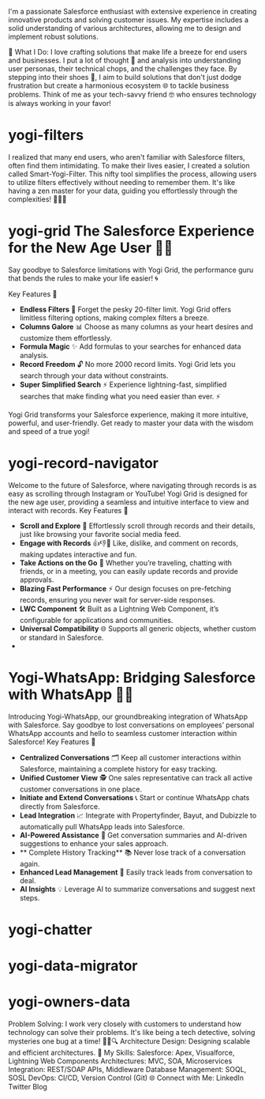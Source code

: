I'm a passionate Salesforce enthusiast with extensive experience in creating innovative products and solving customer issues. My expertise includes a solid understanding of various architectures, allowing me to design and implement robust solutions.

🚀 What I Do:
I love crafting solutions that make life a breeze for end users and businesses. I put a lot of thought 🧠 and analysis into understanding user personas, their technical chops, and the challenges they face. By stepping into their shoes 👟, I aim to build solutions that don't just dodge frustration but create a harmonious ecosystem 🌐 to tackle business problems. Think of me as your tech-savvy friend 🤓 who ensures technology is always working in your favor!

# yogi-filters
I realized that many end users, who aren't familiar with Salesforce filters, often find them intimidating. To make their lives easier, I created a solution called Smart-Yogi-Filter. This nifty tool simplifies the process, allowing users to utilize filters effectively without needing to remember them. It's like having a zen master for your data, guiding you effortlessly through the complexities! 🧘‍♂️✨

# yogi-grid The Salesforce Experience for the New Age User 📱✨
Say goodbye to Salesforce limitations with Yogi Grid, the performance guru that bends the rules to make your life easier! 🌀

Key Features 🌟

- **Endless Filters** 🚫  Forget the pesky 20-filter limit. Yogi Grid offers limitless filtering options, making complex filters a breeze.
- **Columns Galore** 📊   Choose as many columns as your heart desires and customize them effortlessly.
- **Formula Magic** ✨ Add formulas to your searches for enhanced data analysis.
- **Record Freedom** 🔓    No more 2000 record limits. Yogi Grid lets you search through your data without constraints.
- **Super Simplified Search** ⚡ Experience lightning-fast, simplified searches that make finding what you need easier than ever. ⚡

Yogi Grid transforms your Salesforce experience, making it more intuitive, powerful, and user-friendly. Get ready to master your data with the wisdom and speed of a true yogi!

# yogi-record-navigator
Welcome to the future of Salesforce, where navigating through records is as easy as scrolling through Instagram or YouTube! Yogi Grid is designed for the new age user, providing a seamless and intuitive interface to view and interact with records.
Key Features 🌟
- **Scroll and Explore** 📜 Effortlessly scroll through records and their details, just like browsing your favorite social media feed.
- **Engage with Records** 👍👎💬 Like, dislike, and comment on records, making updates interactive and fun.
- **Take Actions on the Go** 🚀 Whether you’re traveling, chatting with friends, or in a meeting, you can easily update records and provide approvals.
- **Blazing Fast Performance** ⚡ Our design focuses on pre-fetching records, ensuring you never wait for server-side responses.
- **LWC Component** 🛠️ Built as a Lightning Web Component, it’s configurable for applications and communities.
- **Universal Compatibility** 🌐 Supports all generic objects, whether custom or standard in Salesforce.
- 
# Yogi-WhatsApp: Bridging Salesforce with WhatsApp 📱🔗
Introducing Yogi-WhatsApp, our groundbreaking integration of WhatsApp with Salesforce. Say goodbye to lost conversations on employees’ personal WhatsApp accounts and hello to seamless customer interaction within Salesforce!
Key Features 🌟
- **Centralized Conversations**  🗂️ Keep all customer interactions within Salesforce, maintaining a complete history for easy tracking.
- **Unified Customer View**  🕵️ One sales representative can track all active customer conversations in one place.
- **Initiate and Extend Conversations**  📞 Start or continue WhatsApp chats directly from Salesforce.
- **Lead Integration**  📈 Integrate with Propertyfinder, Bayut, and Dubizzle to automatically pull WhatsApp leads into Salesforce.
- **AI-Powered Assistance**  🤖 Get conversation summaries and AI-driven suggestions to enhance your sales approach.
- ** Complete History Tracking** 📚 Never lose track of a conversation again.
- **Enhanced Lead Management** 🚀 Easily track leads from conversation to deal.
- **AI Insights** 💡 Leverage AI to summarize conversations and suggest next steps.
# yogi-chatter

# yogi-data-migrator

# yogi-owners-data


Problem Solving: I work very closely with customers to understand how technology can solve their problems. It's like being a tech detective, solving mysteries one bug at a time! 🕵️‍♂️🔍
Architecture Design: Designing scalable and efficient architectures.
🌟 My Skills:
Salesforce: Apex, Visualforce, Lightning Web Components
Architectures: MVC, SOA, Microservices
Integration: REST/SOAP APIs, Middleware
Database Management: SOQL, SOSL
DevOps: CI/CD, Version Control (Git)
🌐 Connect with Me:
LinkedIn
Twitter
Blog
<!---
ybbhosale2023/ybbhosale2023 is a ✨ special ✨ repository because its `README.md` (this file) appears on your GitHub profile.
You can click the Preview link to take a look at your changes.
--->
